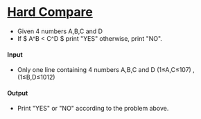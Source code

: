 # [Hard Compare](https://codeforces.com/group/MWSDmqGsZm/contest/219158/problem/Z)

- Given 4 numbers A,B,C and D
- If $ A^B < C^D $ print "YES" otherwise, print "NO".

#### Input
- Only one line containing 4 numbers A,B,C and D (1≤A,C≤107) , (1≤B,D≤1012)

#### Output
- Print "YES" or "NO" according to the problem above.